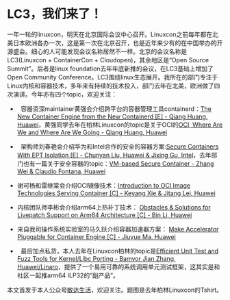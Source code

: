 # LC3，我们来了！

一年一轮的linuxcon，明天在北京国际会议中心召开。Linuxcon之前每年都在北美日本欧洲各办一次，这是第一次在北京召开，也是近年来少有的在中国举办的开源盛会。细心的人可能发现会议名称居然不一样。北京的会议名称是LC3(Linuxcon + ContainerCon + Cloudopen)，其余地区是“Open Source Summit”。后者是linux foundation去年年底新推的会议，在LC3基础上增加了Open Community Conference。LC3围绕linux生态展开。我所在的部门专注于Linux内核和容器技术，多年来有持续的技术投入，部门去年在北美，欧洲做了四次演讲。今年亦有四个topic，欢迎关注：

*   容器资深maintainer黄强会介绍跨平台的容器管理工具containerd：[The New Container Engine from the New Containerd [E] - Qiang Huang, Huawei](https://lc3china2017.sched.com/event/AVBR/the-new-container-engine-from-the-new-containerd-e-qiang-huang-huawei)，黄强同学去年在柏林Linuxcon的topic是关于OCI的[OCI, Where Are We and Where Are We Going - Qiang Huang, Huawei](https://linuxconcontainerconeurope2016.sched.com/event/7oHv/oci-where-are-we-and-where-are-we-going-qiang-huang-huawei)

*   架构师刘春艳会介绍华为和Intel合作的安全的容器方案:[Secure Containers With EPT Isolation [E] - Chunyan Liu, Huawei & Jixing Gu, Intel](https://lc3china2017.sched.com/event/AV0F/secure-containers-with-ept-isolation-e-chunyan-liu-huawei-jixing-gu-intel)，去年部门也有一篇关于安全容器的topic：[VM-based Secure Container - Zhang Wei & Claudio Fontana, Huawei](https://linuxconcontainerconeurope2016.sched.com/event/7oIG/vm-based-secure-container-zhang-wei-claudio-fontana-huawei)

*   谢可杨和雷继棠会介绍OCI镜像技术：[Introduction to OCI Image Technologies Serving Container [C] - Keyang Xie & Jitang Lei, Huawei](https://lc3china2017.sched.com/event/AVBU/introduction-to-oci-image-technologies-serving-container-c-keyang-xie-jitang-lei-huawei)

*   内核团队师李彬会介绍arm64上热补丁技术： [Obstacles & Solutions for Livepatch Support on Arm64 Architecture [C] - Bin Li, Huawei](https://lc3china2017.sched.com/event/AVBC/obstacles-solutions-for-livepatch-support-on-arm64-architecture-c-bin-li-huawei)

*   来自我司操作系统实验室的马久跃介绍容器加速器方案： [Make Accelerator Pluggable for Container Engine [C] - Jiuyue Ma, Huawei](https://lc3china2017.sched.com/event/AVB7/make-accelerator-pluggable-for-container-engine-c-jiuyue-ma-huawei)

*   最后加点私货，本人去年在Linuxcon柏林的topic是[Efficient Unit Test and Fuzz Tools for Kernel/Libc Porting - Bamvor Jian Zhang, Huawei/Linaro](https://linuxconcontainerconeurope2016.sched.com/event/7o8q/efficient-unit-test-and-fuzz-tools-for-kernellibc-porting-bamvor-jian-zhang-huaweilinaro)，提供了一个易用可靠的系统调用单元测试框架，这其实是和社区一起推arm64 ILP32的“副产品”。

本文首发于本人公众号[敏达生活](https://mp.weixin.qq.com/s?__biz=MzI5MzcwODYxMQ==&mid=2247483669&idx=1&sn=252ecde48d0f2e58e26a2246bffbabdb&chksm=ec6cb739db1b3e2f8c2d5b8bc88f5b47376f7de4a09c1b43440c3c7434d31bf536d7e418c1ec#rd)，欢迎关注。题图是去年柏林Linuxcon的Tshirt。
